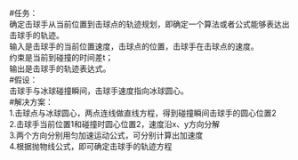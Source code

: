 #任务：  
确定击球手从当前位置到击球点的轨迹规划，即确定一个算法或者公式能够表达出击球手的轨迹。  
输入是击球手的当前位置速度，击球点的位置，击球手在击球点的速度。  
约束是当前到碰撞的时间差t；  
输出是击球手的轨迹表达式。  
#假设：  
击球手与冰球碰撞瞬间，击球手速度指向冰球圆心。  
#解决方案：  
1.击球点与冰球圆心，两点连线做直线方程，得到碰撞瞬间击球手的圆心位置2  
2.击球手当前位置1和碰撞时圆心位置2，速度沿x、y方向分解  
3.两个方向分别用匀加速运动公式，可分别计算出加速度  
4.根据抛物线公式，即可确定击球手的轨迹方程
